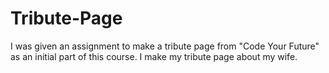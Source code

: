 # Tribute-Page

I was given an assignment to make a tribute page from "Code Your Future" as an initial part of this course.
I make my tribute page about my wife.
